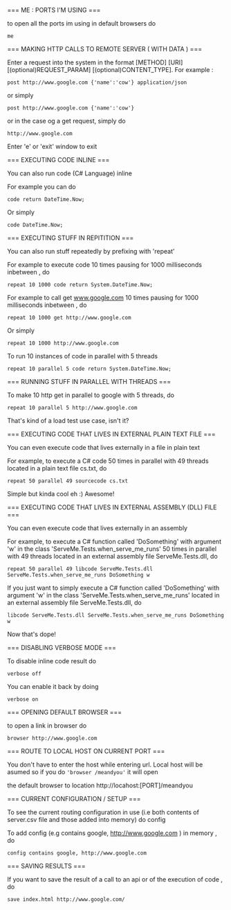 === ME : PORTS I'M USING ===

to open all the ports im using in default browsers do

`me`

=== MAKING HTTP CALLS TO REMOTE SERVER ( WITH DATA ) ===

Enter a request into the system in the format [METHOD] [URI] [(optional)REQUEST_PARAM] [(optional)CONTENT_TYPE]. For example :

`post http://www.google.com {'name':'cow'} application/json`

or simply

`post http://www.google.com {'name':'cow'}`

or in the case og a get request, simply do

`http://www.google.com`

Enter 'e' or 'exit' window to exit

=== EXECUTING CODE INLINE ===

You can also run code (C# Language) inline

For example you can do

`code return DateTime.Now;`

Or simply

`code DateTime.Now;`


=== EXECUTING STUFF IN REPITITION ===

You can also run stuff repeatedly by prefixing with 'repeat'

For example to execute code 10 times pausing for 1000 milliseconds inbetween , do

`repeat 10 1000 code return System.DateTime.Now;`

For example to call get www.google.com 10 times pausing for 1000 milliseconds inbetween , do

`repeat 10 1000 get http://www.google.com`

Or simply

`repeat 10 1000 http://www.google.com`

To run 10 instances of code in parallel with 5 threads

`repeat 10 parallel 5 code return System.DateTime.Now;`


=== RUNNING STUFF IN PARALLEL WITH THREADS ===

To make 10 http get in parallel to google with 5 threads, do

`repeat 10 parallel 5 http://www.google.com`

That's kind of a load test use case, isn't it?


=== EXECUTING CODE THAT LIVES IN EXTERNAL PLAIN TEXT FILE ===

You can even execute code that lives externally in a file in plain text

For example, to execute a C# code 50 times in parallel with 49 threads located in a plain text file cs.txt, do

`repeat 50 parallel 49 sourcecode cs.txt`

Simple but kinda cool eh :) Awesome!


=== EXECUTING CODE THAT LIVES IN EXTERNAL ASSEMBLY (DLL) FILE ===

You can even execute code that lives externally in an assembly

For example, to execute a C# function called 'DoSomething' with argument 'w' in the class 'ServeMe.Tests.when_serve_me_runs' 50 times in parallel with 49 threads located in an external assembly file  ServeMe.Tests.dll, do

`repeat 50 parallel 49 libcode ServeMe.Tests.dll ServeMe.Tests.when_serve_me_runs DoSomething w`

If you just want to simply execute a C# function called 'DoSomething' with argument 'w' in the class 'ServeMe.Tests.when_serve_me_runs' located in an external assembly file  ServeMe.Tests.dll, do

`libcode ServeMe.Tests.dll ServeMe.Tests.when_serve_me_runs DoSomething w`

Now that's dope!


=== DISABLING VERBOSE MODE ===

To disable inline code result do

`verbose off`

You can enable it back by doing

`verbose on`


=== OPENING DEFAULT BROWSER ===

to open a link in browser do

`browser http://www.google.com`


=== ROUTE TO LOCAL HOST ON CURRENT PORT ===

You don't have to enter the host while entering url. Local host will be asumed so if you do `'browser /meandyou'` it will open

the default browser to location http://locahost:[PORT]/meandyou


=== CURRENT CONFIGURATION / SETUP ===

To see the current routing configuration in use (i.e both contents of server.csv file and those added into memory) do
config

To add config (e.g contains google, http://www.google.com ) in memory , do

`config contains google, http://www.google.com`


=== SAVING RESULTS ===

If you want to save the result of a call to an api or of the execution of code , do

`save index.html http://www.google.com/`

